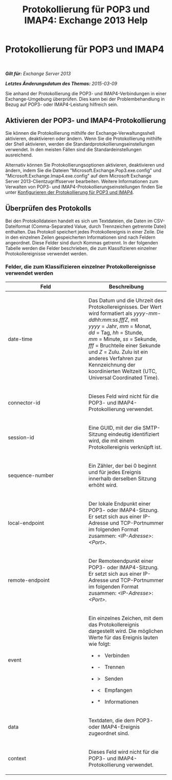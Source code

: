 ﻿---
title: 'Protokollierung für POP3 und IMAP4: Exchange 2013 Help'
TOCTitle: Protokollierung für POP3 und IMAP4
ms:assetid: 212ed3d5-0c98-4346-a860-1cfcac5d73c4
ms:mtpsurl: https://technet.microsoft.com/de-de/library/Dd335141(v=EXCHG.150)
ms:contentKeyID: 50554815
ms.date: 04/24/2018
mtps_version: v=EXCHG.150
ms.translationtype: HT
---

# Protokollierung für POP3 und IMAP4

 

_**Gilt für:** Exchange Server 2013_

_**Letztes Änderungsdatum des Themas:** 2015-03-09_

Sie anhand der Protokollierung die POP3- und IMAP4-Verbindungen in einer Exchange-Umgebung überprüfen. Dies kann bei der Problembehandlung in Bezug auf POP3- oder IMAP4-Leistung hilfreich sein.

## Aktivieren der POP3- und IMAP4-Protokollierung

Sie können die Protokollierung mithilfe der Exchange-Verwaltungsshell aktivieren, deaktivieren oder ändern. Wenn Sie die Protokollierung mithilfe der Shell aktivieren, werden die Standardprotokollierungseinstellungen verwendet. In den meisten Fällen sind die Standardeinstellungen ausreichend.

Alternativ können Sie Protokollierungsoptionen aktivieren, deaktivieren und ändern, indem Sie die Dateien "Microsoft.Exchange.Pop3.exe.config" und "Microsoft.Exchange.Imap4.exe.config" auf dem Microsoft Exchange Server 2013-Clientzugriffsserver bearbeiten. Weitere Informationen zum Verwalten von POP3- und IMAP4-Protokollierungseinstellungen finden Sie unter [Konfigurieren der Protokollierung für POP3 und IMAP4](configure-protocol-logging-for-pop3-and-imap4-exchange-2013-help.md).

## Überprüfen des Protokolls

Bei den Protokolldateien handelt es sich um Textdateien, die Daten im CSV-Dateiformat (Comma-Separated Value, durch Trennzeichen getrennte Datei) enthalten. Das Protokoll speichert jedes Protokollereignis in einer Zeile. Die in den einzelnen Zeilen gespeicherten Informationen sind nach Feldern angeordnet. Diese Felder sind durch Kommas getrennt. In der folgenden Tabelle werden die Felder beschrieben, die zum Klassifizieren einzelner Protokollereignisse verwendet werden.

### Felder, die zum Klassifizieren einzelner Protokollereignisse verwendet werden

<table>
<colgroup>
<col style="width: 50%" />
<col style="width: 50%" />
</colgroup>
<thead>
<tr class="header">
<th>Feld</th>
<th>Beschreibung</th>
</tr>
</thead>
<tbody>
<tr class="odd">
<td><p>date-time</p></td>
<td><p>Das Datum und die Uhrzeit des Protokollereignisses. Der Wert wird formatiert als <em>yyyy-mm-ddhh:mm:ss.fffZ</em>, mit <em>yyyy</em> = Jahr, <em>mm</em> = Monat, <em>dd</em> = Tag, <em>hh</em> = Stunde, <em>mm</em> = Minute, <em>ss</em> = Sekunde, <em>fff</em> = Bruchteile einer Sekunde und <em>Z</em> = Zulu. Zulu ist ein anderes Verfahren zur Kennzeichnung der koordinierten Weltzeit (UTC, Universal Coordinated Time).</p></td>
</tr>
<tr class="even">
<td><p>connector-id</p></td>
<td><p>Dieses Feld wird nicht für die POP3- und IMAP4-Protokollierung verwendet.</p></td>
</tr>
<tr class="odd">
<td><p>session-id</p></td>
<td><p>Eine GUID, mit der die SMTP-Sitzung eindeutig identifiziert wird, die mit einem Protokollereignis verknüpft ist.</p></td>
</tr>
<tr class="even">
<td><p>sequence-number</p></td>
<td><p>Ein Zähler, der bei 0 beginnt und für jedes Ereignis innerhalb derselben Sitzung erhöht wird.</p></td>
</tr>
<tr class="odd">
<td><p>local-endpoint</p></td>
<td><p>Der lokale Endpunkt einer POP3- oder IMAP4-Sitzung. Er setzt sich aus einer IP-Adresse und TCP-Portnummer im folgenden Format zusammen: <em>&lt;IP-Adresse&gt;</em>:<em>&lt;Port&gt;</em>.</p></td>
</tr>
<tr class="even">
<td><p>remote-endpoint</p></td>
<td><p>Der Remoteendpunkt einer POP3- oder IMAP4-Sitzung. Er setzt sich aus einer IP-Adresse und TCP-Portnummer im folgenden Format zusammen: <em>&lt;IP-Adresse&gt;</em>:<em>&lt;Port&gt;</em>.</p></td>
</tr>
<tr class="odd">
<td><p>event</p></td>
<td><p>Ein einzelnes Zeichen, mit dem das Protokollereignis dargestellt wird. Die möglichen Werte für das Ereignis lauten wie folgt:</p>
<ul>
<li><p>+   Verbinden</p></li>
<li><p>-   Trennen</p></li>
<li><p>&gt;   Senden</p></li>
<li><p>&lt;   Empfangen</p></li>
<li><p>*   Informationen</p></li>
</ul></td>
</tr>
<tr class="even">
<td><p>data</p></td>
<td><p>Textdaten, die dem POP3- oder IMAP4-Ereignis zugeordnet sind.</p></td>
</tr>
<tr class="odd">
<td><p>context</p></td>
<td><p>Dieses Feld wird nicht für die POP3- und IMAP4-Protokollierung verwendet.</p></td>
</tr>
</tbody>
</table>

